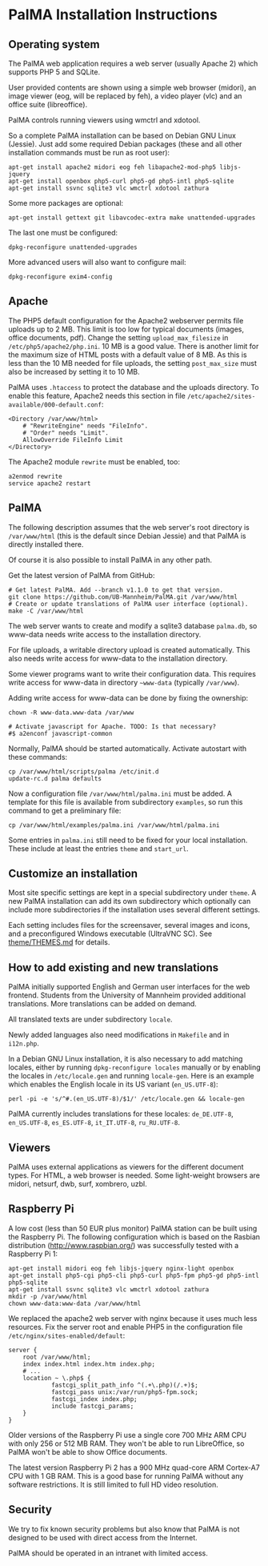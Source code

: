 PalMA Installation Instructions
===============================

Operating system
----------------

The PalMA web application requires a web server (usually Apache 2) which
supports PHP 5 and SQLite.

User provided contents are shown using a simple web browser (midori),
an image viewer (eog, will be replaced by feh),
a video player (vlc) and an office suite (libreoffice).

PalMA controls running viewers using wmctrl and xdotool.

So a complete PalMA installation can be based on Debian GNU Linux (Jessie).
Just add some required Debian packages (these and all other installation
commands must be run as root user):

    apt-get install apache2 midori eog feh libapache2-mod-php5 libjs-jquery
    apt-get install openbox php5-curl php5-gd php5-intl php5-sqlite
    apt-get install ssvnc sqlite3 vlc wmctrl xdotool zathura

Some more packages are optional:

    apt-get install gettext git libavcodec-extra make unattended-upgrades

The last one must be configured:

    dpkg-reconfigure unattended-upgrades

More advanced users will also want to configure mail:

    dpkg-reconfigure exim4-config


Apache
------

The PHP5 default configuration for the Apache2 webserver permits file uploads
up to 2 MB. This limit is too low for typical documents (images,
office documents, pdf). Change the setting `upload_max_filesize` in
`/etc/php5/apache2/php.ini`. 10 MB is a good value. There is another limit
for the maximum size of HTML posts with a default value of 8 MB.
As this is less than the 10 MB needed for file uploads, the setting
`post_max_size` must also be increased by setting it to 10 MB.

PalMA uses `.htaccess` to protect the database and the uploads directory.
To enable this feature, Apache2 needs this section in file
`/etc/apache2/sites-available/000-default.conf`:

    <Directory /var/www/html>
        # "RewriteEngine" needs "FileInfo".
        # "Order" needs "Limit".
        AllowOverride FileInfo Limit
    </Directory>

The Apache2 module `rewrite` must be enabled, too:

    a2enmod rewrite
    service apache2 restart

PalMA
-----

The following description assumes that the web server's root directory
is `/var/www/html` (this is the default since Debian Jessie)
and that PalMA is directly installed there.

Of course it is also possible to install PalMA in any other path.

Get the latest version of PalMA from GitHub:

    # Get latest PalMA. Add --branch v1.1.0 to get that version.
    git clone https://github.com/UB-Mannheim/PalMA.git /var/www/html
    # Create or update translations of PalMA user interface (optional).
    make -C /var/www/html

The web server wants to create and modify a sqlite3 database `palma.db`,
so www-data needs write access to the installation directory.

For file uploads, a writable directory upload is created automatically.
This also needs write access for www-data to the installation directory.

Some viewer programs want to write their configuration data. This requires
write access for www-data in directory `~www-data` (typically `/var/www`).

Adding write access for www-data can be done by fixing the ownership:

    chown -R www-data.www-data /var/www

    # Activate javascript for Apache. TODO: Is that necessary?
    #$ a2enconf javascript-common

Normally, PalMA should be started automatically. Activate autostart with
these commands:

    cp /var/www/html/scripts/palma /etc/init.d
    update-rc.d palma defaults

Now a configuration file `/var/www/html/palma.ini` must be added.
A template for this file is available from subdirectory `examples`, so run
this command to get a preliminary file:

    cp /var/www/html/examples/palma.ini /var/www/html/palma.ini

Some entries in `palma.ini` still need to be fixed for your local installation.
These include at least the entries `theme` and `start_url`.


Customize an installation
-------------------------

Most site specific settings are kept in a special subdirectory under `theme`.
A new PalMA installation can add its own subdirectory which optionally can
include more subdirectories if the installation uses several different
settings.

Each setting includes files for the screensaver, several images and icons,
and a preconfigured Windows executable (UltraVNC SC).
See [theme/THEMES.md](theme/THEMES.md) for details.


How to add existing and new translations
----------------------------------------

PalMA initially supported English and German user interfaces for the web frontend.
Students from the University of Mannheim provided additional translations.
More translations can be added on demand.

All translated texts are under subdirectory `locale`.

Newly added languages also need modifications in `Makefile`
and in `i12n.php`.

In a Debian GNU Linux installation, it is also necessary to add matching
locales, either by running `dpkg-reconfigure locales` manually or by enabling
the locales in `/etc/locale.gen` and running `locale-gen`. Here is an
example which enables the English locale in its US variant (`en_US.UTF-8`):

    perl -pi -e 's/^#.(en_US.UTF-8)/$1/' /etc/locale.gen && locale-gen

PalMA currently includes translations for these locales:
`de_DE.UTF-8`, `en_US.UTF-8`, `es_ES.UTF-8`, `it_IT.UTF-8`, `ru_RU.UTF-8`.


Viewers
-------

PalMA uses external applications as viewers for the different document types.
For HTML, a web browser is needed. Some light-weight browsers are midori,
netsurf, dwb, surf, xombrero, uzbl.


Raspberry Pi
------------

A low cost (less than 50 EUR plus monitor) PalMA station can be built using
the Raspberry Pi. The following configuration which is based on the Rasbian
distribution (http://www.raspbian.org/) was successfully tested with a
Raspberry Pi 1:

    apt-get install midori eog feh libjs-jquery nginx-light openbox
    apt-get install php5-cgi php5-cli php5-curl php5-fpm php5-gd php5-intl php5-sqlite
    apt-get install ssvnc sqlite3 vlc wmctrl xdotool zathura
    mkdir -p /var/www/html
    chown www-data:www-data /var/www/html

We replaced the apache2 web server with nginx because it uses much
less resources. Fix the server root and enable PHP5 in the configuration
file `/etc/nginx/sites-enabled/default`:

    server {
        root /var/www/html;
        index index.html index.htm index.php;
        # ...
        location ~ \.php$ {
                fastcgi_split_path_info ^(.+\.php)(/.+)$;
                fastcgi_pass unix:/var/run/php5-fpm.sock;
                fastcgi_index index.php;
                include fastcgi_params;
        }
    }

Older versions of the Raspberry Pi use a single core 700 MHz ARM CPU with only
256 or 512 MB RAM. They won't be able to run LibreOffice, so PalMA won't be
able to show Office documents.

The latest version Raspberry Pi 2 has a 900 MHz quad-core ARM Cortex-A7 CPU
with 1 GB RAM. This is a good base for running PalMA without any software
restrictions. It is still limited to full HD video resolution.


Security
--------

We try to fix known security problems but also know that PalMA is not
designed to be used with direct access from the Internet.

PalMA should be operated in an intranet with limited access.
